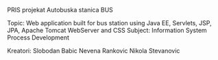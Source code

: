 PRIS projekat Autobuska stanica BUS

Topic: Web application built for bus station using Java EE, Servlets, JSP, JPA, Apache Tomcat WebServer and CSS
Subject: Information System Process Development

Kreatori:
Slobodan Babic
Nevena Rankovic
Nikola Stevanovic
